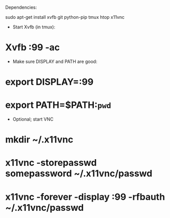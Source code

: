 Dependencies:

sudo apt-get install xvfb git python-pip tmux htop x11vnc


- Start Xvfb (in tmux):
# Xvfb :99 -ac

- Make sure DISPLAY and PATH are good:
# export DISPLAY=:99
# export PATH=$PATH:`pwd`

- Optional; start VNC
# mkdir ~/.x11vnc
# x11vnc -storepasswd somepassword ~/.x11vnc/passwd
# x11vnc -forever -display :99  -rfbauth ~/.x11vnc/passwd
